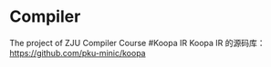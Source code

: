 # Compiler
The project of ZJU Compiler Course
#Koopa IR
Koopa IR 的源码库：https://github.com/pku-minic/koopa
